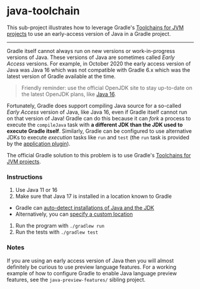 # java-toolchain

This sub-project illustrates how to leverage Gradle's [Toolchains for JVM projects](https://docs.gradle.org/current/userguide/toolchains.html)
to use an early-access version of Java in a Gradle project.

---

Gradle itself cannot always run on new versions or work-in-progress versions of Java. These versions of Java are
sometimes called _Early Access_ versions. For example, in October 2020 the early access version of Java was Java 16 which
was not compatible with Gradle 6.x which was the latest version of Gradle available at the time.

> Friendly reminder: use the official OpenJDK site to stay up-to-date on the latest OpenJDK plans, like [Java 16](https://openjdk.java.net/projects/jdk/16/spec/).

Fortunately, Gradle does support compiling Java source for a so-called _Early Access_ version of Java, like Java 16,
even if Gradle itself cannot run on that version of Java! Gradle can do this because it can _fork_ a process to execute
the `compileJava` task with **a different JDK than the JDK used to execute Gradle itself**. Similarly, Gradle can be
configured to use alternative JDKs to execute *execution* tasks like `run` and `test` (the `run` task is provided by the
[application plugin](https://docs.gradle.org/current/userguide/application_plugin.html)).

The official Gradle solution to this problem is to use Gradle's [Toolchains for JVM projects](https://docs.gradle.org/current/userguide/toolchains.html).

### Instructions

1. Use Java 11 or 16
1. Make sure that Java 17 is installed in a location known to Gradle
  * Gradle can [auto-detect installations of Java and the JDK](https://docs.gradle.org/current/userguide/toolchains.html#sec:auto_detection)
  * Alternatively, you can [specify a custom location](https://docs.gradle.org/current/userguide/toolchains.html#sec:custom_loc)  
1. Run the program with `./gradlew run`
1. Run the tests with `./gradlew test`

### Notes

If you are using an early access version of Java then you will almost definitely be curious to use preview language
features. For a working example of how to configure Gradle to enable Java language preview features, see the
`java-preview-features/` sibling project.
